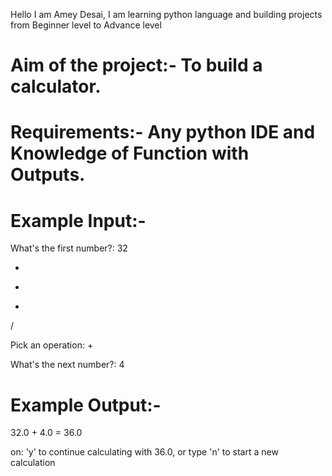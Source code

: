 Hello I am Amey Desai, I am learning python language and building projects from Beginner level to Advance level

# Aim of the project:- To build a calculator.

# Requirements:- Any python IDE and Knowledge of Function with Outputs.

# Example Input:- 
What's the first number?: 32

+

-
*
/

Pick an operation: +

What's the next number?: 4

# Example Output:-

32.0 + 4.0 = 36.0

on:  'y' to continue calculating with 36.0, or type 'n' to start a new calculation